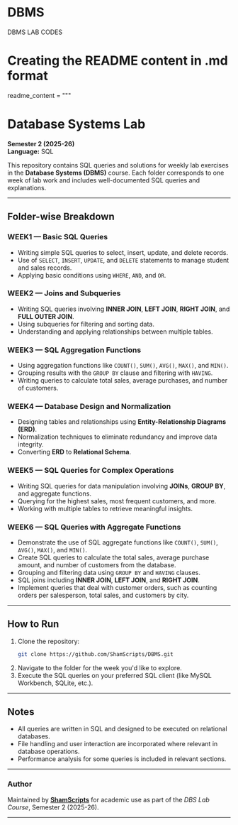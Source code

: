 # DBMS
DBMS LAB CODES


# Creating the README content in .md format

readme_content = """
# Database Systems Lab
**Semester 2 (2025-26)**  
**Language:** SQL  

This repository contains SQL queries and solutions for weekly lab exercises in the **Database Systems (DBMS)** course. Each folder corresponds to one week of lab work and includes well-documented SQL queries and explanations.

---

## Folder-wise Breakdown

### WEEK1 — Basic SQL Queries
- Writing simple SQL queries to select, insert, update, and delete records.
- Use of `SELECT`, `INSERT`, `UPDATE`, and `DELETE` statements to manage student and sales records.
- Applying basic conditions using `WHERE`, `AND`, and `OR`.

### WEEK2 — Joins and Subqueries
- Writing SQL queries involving **INNER JOIN**, **LEFT JOIN**, **RIGHT JOIN**, and **FULL OUTER JOIN**.
- Using subqueries for filtering and sorting data.
- Understanding and applying relationships between multiple tables.

### WEEK3 — SQL Aggregation Functions
- Using aggregation functions like `COUNT()`, `SUM()`, `AVG()`, `MAX()`, and `MIN()`.
- Grouping results with the `GROUP BY` clause and filtering with `HAVING`.
- Writing queries to calculate total sales, average purchases, and number of customers.

### WEEK4 — Database Design and Normalization
- Designing tables and relationships using **Entity-Relationship Diagrams (ERD)**.
- Normalization techniques to eliminate redundancy and improve data integrity.
- Converting **ERD** to **Relational Schema**.

### WEEK5 — SQL Queries for Complex Operations
- Writing SQL queries for data manipulation involving **JOINs**, **GROUP BY**, and aggregate functions.
- Querying for the highest sales, most frequent customers, and more.
- Working with multiple tables to retrieve meaningful insights.

### WEEK6 — SQL Queries with Aggregate Functions
- Demonstrate the use of SQL aggregate functions like `COUNT()`, `SUM()`, `AVG()`, `MAX()`, and `MIN()`.
- Create SQL queries to calculate the total sales, average purchase amount, and number of customers from the database.
- Grouping and filtering data using `GROUP BY` and `HAVING` clauses.
- SQL joins including **INNER JOIN**, **LEFT JOIN**, and **RIGHT JOIN**.
- Implement queries that deal with customer orders, such as counting orders per salesperson, total sales, and customers by city.

---

## How to Run
1. Clone the repository:
   ```bash
   git clone https://github.com/ShamScripts/DBMS.git
   ```
2. Navigate to the folder for the week you'd like to explore.
3. Execute the SQL queries on your preferred SQL client (like MySQL Workbench, SQLite, etc.).

---

## Notes
- All queries are written in SQL and designed to be executed on relational databases.
- File handling and user interaction are incorporated where relevant in database operations.
- Performance analysis for some queries is included in relevant sections.

---

### Author

Maintained by **[ShamScripts](https://github.com/ShamScripts)** for academic use as part of the *DBS Lab Course*, Semester 2 (2025-26).

---
